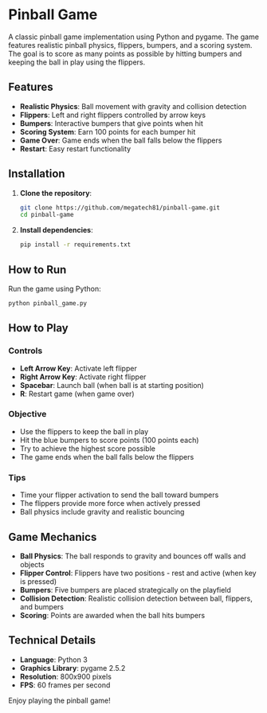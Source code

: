 # Pinball Game

A classic pinball game implementation using Python and pygame. The game features realistic pinball physics, flippers, bumpers, and a scoring system. The goal is to score as many points as possible by hitting bumpers and keeping the ball in play using the flippers.

## Features
- **Realistic Physics**: Ball movement with gravity and collision detection
- **Flippers**: Left and right flippers controlled by arrow keys
- **Bumpers**: Interactive bumpers that give points when hit
- **Scoring System**: Earn 100 points for each bumper hit
- **Game Over**: Game ends when the ball falls below the flippers
- **Restart**: Easy restart functionality

## Installation

1. **Clone the repository**:
   ```bash
   git clone https://github.com/megatech81/pinball-game.git
   cd pinball-game
   ```

2. **Install dependencies**:
   ```bash
   pip install -r requirements.txt
   ```

## How to Run

Run the game using Python:
```bash
python pinball_game.py
```

## How to Play

### Controls
- **Left Arrow Key**: Activate left flipper
- **Right Arrow Key**: Activate right flipper
- **Spacebar**: Launch ball (when ball is at starting position)
- **R**: Restart game (when game over)

### Objective
- Use the flippers to keep the ball in play
- Hit the blue bumpers to score points (100 points each)
- Try to achieve the highest score possible
- The game ends when the ball falls below the flippers

### Tips
- Time your flipper activation to send the ball toward bumpers
- The flippers provide more force when actively pressed
- Ball physics include gravity and realistic bouncing

## Game Mechanics

- **Ball Physics**: The ball responds to gravity and bounces off walls and objects
- **Flipper Control**: Flippers have two positions - rest and active (when key is pressed)
- **Bumpers**: Five bumpers are placed strategically on the playfield
- **Collision Detection**: Realistic collision detection between ball, flippers, and bumpers
- **Scoring**: Points are awarded when the ball hits bumpers

## Technical Details

- **Language**: Python 3
- **Graphics Library**: pygame 2.5.2
- **Resolution**: 800x900 pixels
- **FPS**: 60 frames per second

Enjoy playing the pinball game!